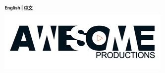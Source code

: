 **English | [中文](/README_CN.md)**

![Logo of Best Product](./source/images/AWESOME-PRODUCTIONS.jpg)
